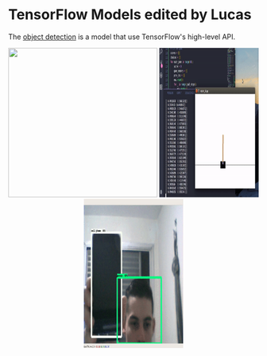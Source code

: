 # TensorFlow Models edited by Lucas


The [object detection](research/object_detection) is a model that use TensorFlow's high-level API.

<p align="center">
  <img src="research/object_detection/g3doc/img/video-detection.gif" width=300 height=300>
  <img src="research/object_detection/g3doc/img/ai.gif" width=200 height=300>
  <img src="research/object_detection/g3doc/img/object_detection.gif" width=200 height=300>
</p>